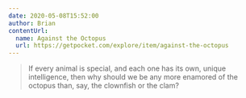 ```yaml
---
date: 2020-05-08T15:52:00
author: Brian
contentUrl: 
  name: Against the Octopus
  url: https://getpocket.com/explore/item/against-the-octopus
---
```

> If every animal is special, and each one has its own, unique intelligence, then why should we be any more enamored of the octopus than, say, the clownfish or the clam?